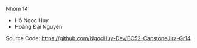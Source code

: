 Nhóm 14:

- Hồ Ngọc Huy
- Hoàng Đại Nguyên

Source Code: https://github.com/NgocHuy-Dev/BC52-CapstoneJira-Gr14
